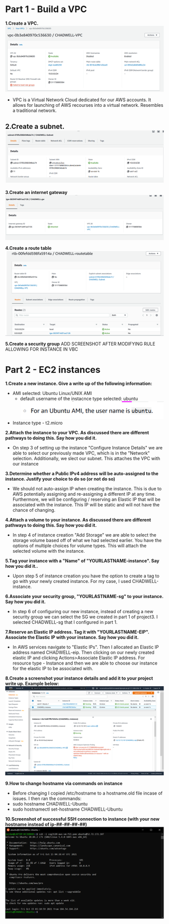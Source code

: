 # Part 1 - Build a VPC

**1.Create a VPC.**
![VPC](images/VPC.png)
- VPC is a Virtual Network Cloud dedicated for our AWS accounts. It allows for launching of AWS recourses into a virtual network. Resembles a traditional network.

 **2.Create a subnet.**
![Subnet](images/SUBNET.png)
-

 **3.Create an internet gateway**
 ![gw](images/GW.png)

**4.Create a route table**
 ![RT](images/RT.png)

**5.Create a security group**
 ADD SCREENSHOT AFTER MODIFYING RULE ALLOWING FOR INSTANCE IN VBC


 # Part 2 - EC2 instances

 **1.Create a new instance. Give a write up of the following information:**
 - AMI selected: Ubuntu Linux/UNIX AMI
    - default username of the instacnce type selected: ubuntu
 ![default un](images/Capture.PNG)
- Instance type - t2.micro

 **2.Attach the instance to your VPC. As discussed there are different pathways to doing this. Say how you did it.**
 - On step 3 of setting up the instance "Configure Instance Details" we are able to select our previously made VPC, which is in the "Network" selection. Additionally, we slect our subnet. This attaches the VPC with our instance

  **3.Determine whether a Public IPv4 address will be auto-assigned to the instance. Justify your choice to do so (or not do so)**
  - We should not auto-assign IP when creating the instance. This is due to AWS potentially assigning and re-assigning a different IP at any time. Furthermore, we will be configuring / reserving an Elastic IP that will be associated with the instance. This IP will be static and will not have the chance of changing.

  **4.Attach a volume to your instance. As discussed there are different pathways to doing this. Say how you did it.**
  - In step 4 of instance creation "Add Storage" we are able to select the storage volume based off of what we had selected earlier. You have the options of multiple choices for volume types. This will attach the selected volume with the instance.

  **5.Tag your instance with a "Name" of "YOURLASTNAME-instance". Say how you did it..**
  - Upon step 5 of instance creation you have the option to create a tag to go with your newly created instance. For my case, I used CHADWELL-instance.

  **6.Associate your security group, "YOURLASTNAME-sg" to your instance. Say how you did it.**
  - In step 6 of configuring our new instance, instead of creating a new security group we can select the SG we created in part 1 of project3. I selected CHADWELL-sg that I configured in part 1.

 **7.Reserve an Elastic IP address. Tag it with "YOURLASTNAME-EIP". Associate the Elastic IP with your instance. Say how you did it.**
 - In AWS services navigate to "Elastic IPs". Then I allocated an Elastic IP address named CHADWELL-eip. Then clicking on our newly created elastic IP and clicking Actions>Associate Elastic IP address. For resource type - Instance and then we are able to choose our instance for the elastic IP to be associated with.

 **8.Create a screenshot your instance details and add it to your project write up. Example below:**
  ![instance](images/instance.png)

**9.How to change hostname via commands on instance**
- Before changing I copied /etc/hostname to a hostname.old file incase of issues. I then ran the commands:
- sudo hostname CHADWELL-Ubuntu
- sudo hostnamectl set-hostname CHADWELL-Ubuntu

**10.Screenshot of successful SSH connection to instance (with your new hostname instead of ip-##-##-##-##)**
  ![ssh](images/ssh.png)






 







